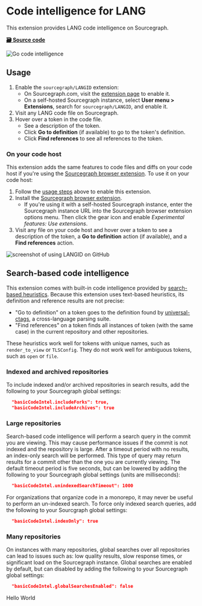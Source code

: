 # Code intelligence for LANG

This extension provides LANG code intelligence on Sourcegraph.

[**🗃️ Source code**](https://github.com/sourcegraph/code-intel-extensions/tree/master/template)

![Go code intelligence](https://user-images.githubusercontent.com/1387653/49856504-ce281f80-fda4-11e8-933b-f8fc67c98daf.png)

## Usage

1. Enable the `sourcegraph/LANGID` extension:
   - On Sourcegraph.com, visit the [extension page](https://sourcegraph.com/extensions/sourcegraph/LANGID) to enable it.
   - On a self-hosted Sourcegraph instance, select **User menu > Extensions**, search for `sourcegraph/LANGID`, and enable it.
1. Visit any LANG code file on Sourcegraph.
1. Hover over a token in the code file.
   - See a description of the token.
   - Click **Go to definition** (if available) to go to the token's definition.
   - Click **Find references** to see all references to the token.

### On your code host

This extension adds the same features to code files and diffs on your code host if you're using the [Sourcegraph browser extension](https://docs.sourcegraph.com/integration/browser_extension). To use it on your code host:

1. Follow the [usage steps](#usage) above to enable this extension.
1. Install the [Sourcegraph browser extension](https://docs.sourcegraph.com/integration/browser_extension).
   - If you're using it with a self-hosted Sourcegraph instance, enter the Sourcegraph instance URL into the Sourcegraph browser extension options menu. Then click the gear icon and enable _Experimental features: Use extensions_.
1. Visit any file on your code host and hover over a token to see a description of the token, a **Go to definition** action (if available), and a **Find references** action.

![screenshot of using LANGID on GitHub](https://user-images.githubusercontent.com/1976/50882271-0c5f3180-1399-11e9-9697-e4e4fa4e29e9.png)

## Search-based code intelligence

This extension comes with built-in code intelligence provided by [search-based heuristics](https://docs.sourcegraph.com/code_intelligence/explanations/search_based_code_intelligence). Because this extension uses text-based heuristics, its definition and reference results are not precise:

- "Go to definition" on a token goes to the definition found by [universal-ctags](https://github.com/universal-ctags/ctags), a cross-language parsing suite.
- "Find references" on a token finds all instances of token (with the same case) in the current repository and other repositories.

These heuristics work well for tokens with unique names, such as `render_to_view` or `TLSConfig`. They do not work well for ambiguous tokens, such as `open` or `file`.

### Indexed and archived repositories

To include indexed and/or archived repositories in search results, add the following to your Sourcegraph global settings:

```json
  "basicCodeIntel.includeForks": true,
  "basicCodeIntel.includeArchives": true
```

### Large repositories

Search-based code intelligence will perform a search query in the commit you are viewing. This may cause performance issues if the commit is not indexed and the repository is large. After a timeout period with no results, an index-only search will be performed. This type of query may return results for a commit other than the one you are currently viewing. The default timeout period is five seconds, but can be lowered by adding the following to your Sourcegraph global settings (units are milliseconds):

```json
  "basicCodeIntel.unindexedSearchTimeout": 1000
```

For organizations that organize code in a monorepo, it may never be useful to perform an un-indexed search. To force only indexed search queries, add the following to your Sourcgraph global settings:

```json
  "basicCodeIntel.indexOnly": true
```

### Many repositories

On instances with many repositories, global searches over all repositories can lead to issues such as: low quality results, slow response times, or significant load on the Sourcegraph instance. Global searches are enabled by default, but can disabled by adding the following to your Sourcegraph global settings:

```json
  "basicCodeIntel.globalSearchesEnabled": false
```
Hello World
